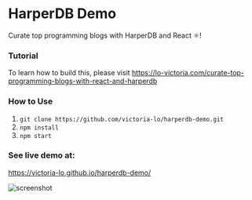 # HarperDB Demo
Curate top programming blogs with HarperDB and React ⚛️!
### Tutorial
To learn how to build this, please visit https://lo-victoria.com/curate-top-programming-blogs-with-react-and-harperdb

### How to Use
1. `git clone https://github.com/victoria-lo/harperdb-demo.git`
2. `npm install`
3. `npm start`

### See live demo at: 
https://victoria-lo.github.io/harperdb-demo/

![screenshot](public/demo.PNG)
